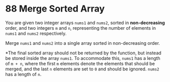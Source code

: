 # 88 Merge Sorted Array

You are given two integer arrays `nums1` and `nums2`, sorted in
**non-decreasing** order, and two integers `m` and `n`, representing the number
of elements in `nums1` and `nums2` respectively.

Merge `nums1` and `nums2` into a single array sorted in non-decreasing order.

*The final sorted array should not be returned by the function, but instead be
stored inside the array `nums1`. To accommodate this, `nums1` has a length of 
`m + n`, where the first `m` elements denote the elements that should be 
merged, and the last `n` elements are set to `0` and should be ignored. 
`nums2` has a length of `n`.
